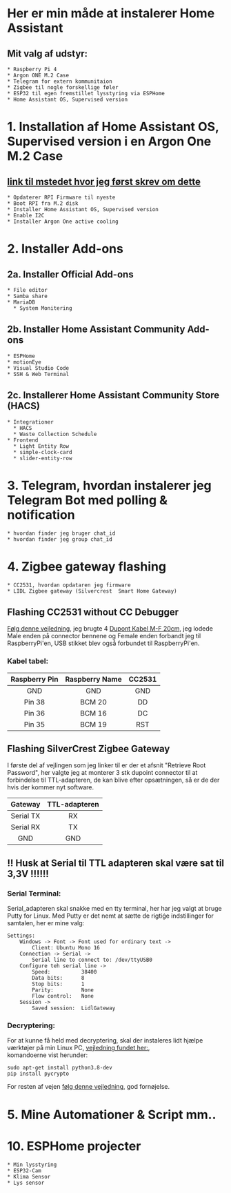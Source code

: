 # Her er min måde at instalerer Home Assistant

## Mit valg af udstyr:
    * Raspberry Pi 4 
    * Argon ONE M.2 Case
    * Telegram for extern kommunitaion
    * Zigbee til nogle forskellige føler
    * ESP32 til egen fremstillet lysstyring via ESPHome
    * Home Assistant OS, Supervised version

# 1. Installation af Home Assistant OS, Supervised version i en Argon One M.2 Case
## [link til mstedet hvor jeg først skrev om dette](https://github.com/mstedet/ESP32-2020#argon-one-m2---home-assistant-os-6x--supervised-version)

    * Opdaterer RPI Firmware til nyeste
    * Boot RPI fra M.2 disk
    * Installer Home Assistant OS, Supervised version
    * Enable I2C 
    * Installer Argon One active cooling

# 2. Installer Add-ons
## 2a. Installer Official Add-ons
    * File editor
    * Samba share
    * MariaDB
      * System Monitering
   
## 2b. Installer Home Assistant Community Add-ons
    * ESPHome
    * motionEye
    * Visual Studio Code
    * SSH & Web Terminal

## 2c. Installerer Home Assistant Community Store (HACS)
    * Integrationer
      * HACS
      * Waste Collection Schedule
    * Frontend
      * Light Entity Row
      * simple-clock-card
      * slider-entity-row

# 3. Telegram, hvordan instalerer jeg Telegram Bot med polling & notification
    * hvordan finder jeg bruger chat_id
    * hvordan finder jeg group chat_id

# 4. Zigbee gateway flashing
    * CC2531, hvordan opdataren jeg firmware 
    * LIDL Zigbee gateway (Silvercrest  Smart Home Gateway)
## Flashing CC2531 without CC Debugger
[Følg denne vejledning](https://notenoughtech.com/home-automation/flashing-cc2531-without-cc-debugger/), jeg brugte 4 [Dupont Kabel M-F 20cm](https://ardustore.dk/produkt/dupont-breadboard-kabel), jeg lodede Male enden på connector bennene og Female enden forbandt jeg til RaspberryPi'en, USB stikket blev også forbundet til RaspberryPi'en.
### Kabel tabel:
| Raspberry Pin | Raspberry Name  | CC2531 |
|:---:          |:---:            |:---:   |
| GND           | GND             | GND    | 
| Pin 38        | BCM 20          | DD     |
| Pin 36        | BCM 16          | DC     |
| Pin 35        | BCM 19          | RST    |
## Flashing SilverCrest Zigbee Gateway
I første del af vejlingen som jeg linker til er der et afsnit "Retrieve Root Password", her valgte jeg at monterer 3 stk dupoint connector til at forbindelse til TTL-adapteren, de kan blive efter opsætningen, så er de der hvis der kommer nyt software. 

| Gateway    | TTL-adapteren |
|:---:       |:---:          |
| Serial TX  | RX            |
| Serial RX  | TX            |
| GND        | GND           |

## !! Husk at Serial til TTL adapteren skal være sat til 3,3V !!!!!!

### Serial Terminal:
Serial_adapteren skal snakke med en tty terminal, her har jeg valgt at bruge Putty for Linux. Med Putty er det nemt at sætte de rigtiǵe indstillinger for samtalen, her er mine valg:  
```
Settings: 
    Windows -> Font -> Font used for ordinary text ->
        Client: Ubuntu Mono 16
    Connection -> Serial ->
        Serial line to connect to: /dev/ttyUSB0
    Configure teh serial line ->
        Speed:          38400
        Data bits:      8
        Stop bits:      1
        Parity:         None
        Flow control:   None
    Session ->
        Saved session:  LidlGateway     
```
### Decryptering:
For at kunne få held med decryptering, skal der instaleres lidt hjælpe værktøjer på min Linux PC, [vejledning fundet her:](https://stackoverflow.com/questions/11596839/installing-pycrypto-on-ubuntu-fatal-error-on-build),   
 komandoerne vist herunder:
```
sudo apt-get install python3.8-dev
pip install pycrypto
```
For resten af vejen [følg denne vejledning](https://zigbee.blakadder.com/Lidl_TYGWZ-01.html), god fornøjelse.

# 5. Mine Automationer & Script mm.. 

# 10. ESPHome projecter
    * Min lysstyring
    * ESP32-Cam 
    * Klima Sensor
    * Lys sensor

